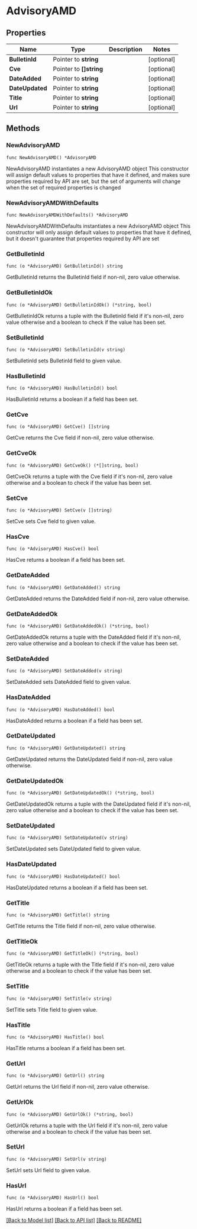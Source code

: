 # AdvisoryAMD

## Properties

Name | Type | Description | Notes
------------ | ------------- | ------------- | -------------
**BulletinId** | Pointer to **string** |  | [optional] 
**Cve** | Pointer to **[]string** |  | [optional] 
**DateAdded** | Pointer to **string** |  | [optional] 
**DateUpdated** | Pointer to **string** |  | [optional] 
**Title** | Pointer to **string** |  | [optional] 
**Url** | Pointer to **string** |  | [optional] 

## Methods

### NewAdvisoryAMD

`func NewAdvisoryAMD() *AdvisoryAMD`

NewAdvisoryAMD instantiates a new AdvisoryAMD object
This constructor will assign default values to properties that have it defined,
and makes sure properties required by API are set, but the set of arguments
will change when the set of required properties is changed

### NewAdvisoryAMDWithDefaults

`func NewAdvisoryAMDWithDefaults() *AdvisoryAMD`

NewAdvisoryAMDWithDefaults instantiates a new AdvisoryAMD object
This constructor will only assign default values to properties that have it defined,
but it doesn't guarantee that properties required by API are set

### GetBulletinId

`func (o *AdvisoryAMD) GetBulletinId() string`

GetBulletinId returns the BulletinId field if non-nil, zero value otherwise.

### GetBulletinIdOk

`func (o *AdvisoryAMD) GetBulletinIdOk() (*string, bool)`

GetBulletinIdOk returns a tuple with the BulletinId field if it's non-nil, zero value otherwise
and a boolean to check if the value has been set.

### SetBulletinId

`func (o *AdvisoryAMD) SetBulletinId(v string)`

SetBulletinId sets BulletinId field to given value.

### HasBulletinId

`func (o *AdvisoryAMD) HasBulletinId() bool`

HasBulletinId returns a boolean if a field has been set.

### GetCve

`func (o *AdvisoryAMD) GetCve() []string`

GetCve returns the Cve field if non-nil, zero value otherwise.

### GetCveOk

`func (o *AdvisoryAMD) GetCveOk() (*[]string, bool)`

GetCveOk returns a tuple with the Cve field if it's non-nil, zero value otherwise
and a boolean to check if the value has been set.

### SetCve

`func (o *AdvisoryAMD) SetCve(v []string)`

SetCve sets Cve field to given value.

### HasCve

`func (o *AdvisoryAMD) HasCve() bool`

HasCve returns a boolean if a field has been set.

### GetDateAdded

`func (o *AdvisoryAMD) GetDateAdded() string`

GetDateAdded returns the DateAdded field if non-nil, zero value otherwise.

### GetDateAddedOk

`func (o *AdvisoryAMD) GetDateAddedOk() (*string, bool)`

GetDateAddedOk returns a tuple with the DateAdded field if it's non-nil, zero value otherwise
and a boolean to check if the value has been set.

### SetDateAdded

`func (o *AdvisoryAMD) SetDateAdded(v string)`

SetDateAdded sets DateAdded field to given value.

### HasDateAdded

`func (o *AdvisoryAMD) HasDateAdded() bool`

HasDateAdded returns a boolean if a field has been set.

### GetDateUpdated

`func (o *AdvisoryAMD) GetDateUpdated() string`

GetDateUpdated returns the DateUpdated field if non-nil, zero value otherwise.

### GetDateUpdatedOk

`func (o *AdvisoryAMD) GetDateUpdatedOk() (*string, bool)`

GetDateUpdatedOk returns a tuple with the DateUpdated field if it's non-nil, zero value otherwise
and a boolean to check if the value has been set.

### SetDateUpdated

`func (o *AdvisoryAMD) SetDateUpdated(v string)`

SetDateUpdated sets DateUpdated field to given value.

### HasDateUpdated

`func (o *AdvisoryAMD) HasDateUpdated() bool`

HasDateUpdated returns a boolean if a field has been set.

### GetTitle

`func (o *AdvisoryAMD) GetTitle() string`

GetTitle returns the Title field if non-nil, zero value otherwise.

### GetTitleOk

`func (o *AdvisoryAMD) GetTitleOk() (*string, bool)`

GetTitleOk returns a tuple with the Title field if it's non-nil, zero value otherwise
and a boolean to check if the value has been set.

### SetTitle

`func (o *AdvisoryAMD) SetTitle(v string)`

SetTitle sets Title field to given value.

### HasTitle

`func (o *AdvisoryAMD) HasTitle() bool`

HasTitle returns a boolean if a field has been set.

### GetUrl

`func (o *AdvisoryAMD) GetUrl() string`

GetUrl returns the Url field if non-nil, zero value otherwise.

### GetUrlOk

`func (o *AdvisoryAMD) GetUrlOk() (*string, bool)`

GetUrlOk returns a tuple with the Url field if it's non-nil, zero value otherwise
and a boolean to check if the value has been set.

### SetUrl

`func (o *AdvisoryAMD) SetUrl(v string)`

SetUrl sets Url field to given value.

### HasUrl

`func (o *AdvisoryAMD) HasUrl() bool`

HasUrl returns a boolean if a field has been set.


[[Back to Model list]](../README.md#documentation-for-models) [[Back to API list]](../README.md#documentation-for-api-endpoints) [[Back to README]](../README.md)


